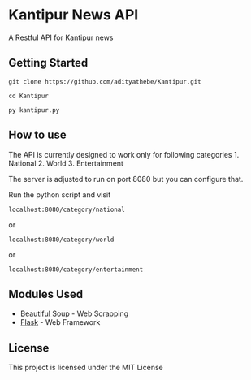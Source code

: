 # Kantipur News API

A Restful API for Kantipur news

## Getting Started

```
git clone https://github.com/adityathebe/Kantipur.git
```
```
cd Kantipur
```
```
py kantipur.py
```

## How to use

The API is currently designed to work only for following categories
	1. National
    2. World
    3. Entertainment

The server is adjusted to run on port 8080 but you can configure that.

Run the python script and visit 
```
localhost:8080/category/national
```
or
```
localhost:8080/category/world
```
or
```
localhost:8080/category/entertainment
```

## Modules Used

* [Beautiful Soup](https://www.crummy.com/software/BeautifulSoup/) - Web Scrapping
* [Flask](http://flask.pocoo.org/) - Web Framework

## License

This project is licensed under the MIT License
